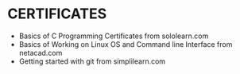 # CERTIFICATES
  * Basics of C Programming Certificates from sololearn.com
  * Basics of Working on Linux OS and Command line Interface from netacad.com
  * Getting started with git from simplilearn.com

